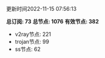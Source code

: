 更新时间2022-11-15 07:56:13

**总订阅: 73**
**总节点: 1076**
**有效节点: 382**
- v2ray节点: 221
- trojan节点: 99
- ss节点: 62
